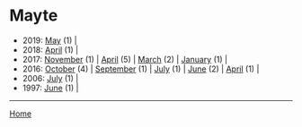 # Mayte

  * 2019: 
      [May](./mayte-2019-05.md) (1) | 
  * 2018: 
      [April](./mayte-2018-04.md) (1) | 
  * 2017: 
      [November](./mayte-2017-11.md) (1) | 
      [April](./mayte-2017-04.md) (5) | 
      [March](./mayte-2017-03.md) (2) | 
      [January](./mayte-2017-01.md) (1) | 
  * 2016: 
      [October](./mayte-2016-10.md) (4) | 
      [September](./mayte-2016-09.md) (1) | 
      [July](./mayte-2016-07.md) (1) | 
      [June](./mayte-2016-06.md) (2) | 
      [April](./mayte-2016-04.md) (1) | 
  * 2006: 
      [July](./mayte-2006-07.md) (1) | 
  * 1997: 
      [June](./mayte-1997-06.md) (1) | 

----

[Home](../)
